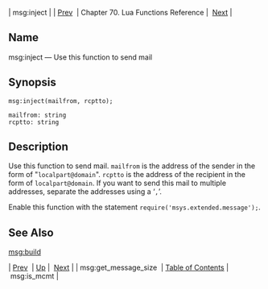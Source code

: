 | msg:inject |
| [Prev](lua.ref.msg_get_message_size)  | Chapter 70. Lua Functions Reference |  [Next](lua.ref.msg_is_mcmt) |

<a name="lua.ref.msg_inject"></a>
## Name

msg:inject — Use this function to send mail

<a name="idp16806384"></a>
## Synopsis

`msg:inject(mailfrom, rcptto);`

```
mailfrom: string
rcptto: string
```
<a name="idp16809376"></a>
## Description

Use this function to send mail. `mailfrom` is the address of the sender in the form of "`localpart@domain`". `rcptto` is the address of the recipient in the form of `localpart@domain`. If you want to send this mail to multiple addresses, separate the addresses using a ‘`,`’.

Enable this function with the statement `require('msys.extended.message');`.

<a name="idp16814592"></a>
## See Also

[msg:build](lua.ref.msg_build "msg:build")

| [Prev](lua.ref.msg_get_message_size)  | [Up](lua.function.details) |  [Next](lua.ref.msg_is_mcmt) |
| msg:get_message_size  | [Table of Contents](index) |  msg:is_mcmt |

